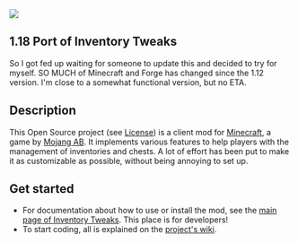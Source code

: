 <img src="http://inventory-tweaks.readthedocs.org/en/latest/_images/invtweaks.png" />

## 1.18 Port of Inventory Tweaks
So I got fed up waiting for someone to update this and decided to try for myself. SO MUCH of Minecraft and Forge has changed since the 1.12 version. I'm close to a somewhat functional version, but no ETA.


## Description

This Open Source project (see [License](https://github.com/mkalam-alami/inventory-tweaks/blob/master/src/doc/license.txt)) is a client mod for [Minecraft](http://www.minecraft.net/), a game by [Mojang AB](http://mojang.com/). It implements various features to help players with the management of inventories and chests. A lot of effort has been put to make it as customizable as possible, without being annoying to set up.

## Get started

* For documentation about how to use or install the mod, see the [main page of Inventory Tweaks](http://inventory-tweaks.readthedocs.org/en/latest). This place is for developers!
* To start coding, all is explained on the [project's wiki](https://github.com/Kobata/inventory-tweaks/wiki).
